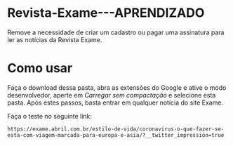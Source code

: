 # Revista-Exame---APRENDIZADO
Remove a necessidade de criar um cadastro ou pagar uma assinatura para ler as notícias da Revista Exame.


# Como usar

Faça o download dessa pasta, abra as extensões do Google e ative o modo desenvolvedor, aperte em *Carregar sem compactação* e selecione esta pasta. Após estes passos, basta entrar em qualquer notícia do site Exame.

Faça o teste no seguinte link:

`https://exame.abril.com.br/estilo-de-vida/coronavirus-o-que-fazer-se-esta-com-viagem-marcada-para-europa-e-asia/?__twitter_impression=true`
